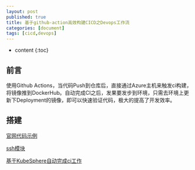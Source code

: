 ```yaml
---
layout: post
published: true
title: 基于github-action高效构建CICD之Devops工作流
categories: [document]
tags: [cicd,devops]
---
```

* content
{:toc}

## 前言

使用Github Actions，当代码Push到仓库后，直接通过Azure主机来触发ci构建，将镜像推到DockerHub。自动完成CI之后，发果要发步到环境，只需去环境上更新下Deployment的镜像，即可以快速验证代码，极大的提高了开发效率。

## 搭建

[官网代码示例](https://docs.github.com/cn/free-pro-team@latest/actions)

[ssh模块](https://github.com/appleboy/ssh-action
)

[基于KubeSphere自动完成ci工作](https://kubesphere.com.cn/forum/d/2971-github-actioncikubesphere)
